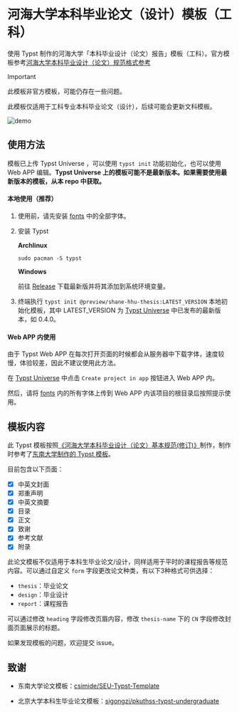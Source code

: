 # 河海大学本科毕业论文（设计）模板（工科）

使用 Typst 制作的河海大学「本科毕业设计（论文）报告」模板（工科）。官方模板参考[河海大学本科毕业设计（论文）规范格式参考](https://bylw.hhu.edu.cn/UpLoadFile/83cd5f1169974a0db06d865c7ee11af4.pdf)

> [!IMPORTANT]
>
> 此模板非官方模板，可能仍存在一些问题。
>
> 此模板仅适用于工科专业本科毕业论文（设计），后续可能会更新文科模板。

![demo](./demo_images/title.png)

## 使用方法

模板已上传 Typst Universe ，可以使用 `typst init` 功能初始化，也可以使用 Web APP 编辑。**Typst Universe 上的模板可能不是最新版本。如果需要使用最新版本的模板，从本 repo 中获取。**

#### 本地使用（推荐）

1. 使用前，请先安装 [fonts](https://github.com/shaneworld/Dots/tree/master/fonts) 中的全部字体。

2. 安装 Typst

    **Archlinux**

    ```shell
    sudo pacman -S typst
    ```

    **Windows**

    前往 [Release](https://github.com/typst/typst/releases/) 下载最新版并将其添加到系统环境变量。

3. 终端执行 `typst init @preview/shane-hhu-thesis:LATEST_VERSION` 本地初始化模板，其中 LATEST_VERSION 为 [Typst Universe](https://typst.app/universe/package/shane-hhu-thesis) 中已发布的最新版本，如 0.4.0。

#### Web APP 内使用

由于 Typst Web APP 在每次打开页面的时候都会从服务器中下载字体，速度较慢，体验较差，因此不建议使用此方法。

在 [Typst Universe](https://typst.app/universe/package/shane-hhu-thesis) 中点击 `Create project in app` 按钮进入 Web APP 内。

然后，请将 [fonts](https://github.com/shaneworld/Dots/tree/master/fonts) 内的所有字体上传到 Web APP 内该项目的根目录后按照提示使用。

## 模板内容

此 Typst 模板按照[《河海大学本科毕业设计（论文）基本规范(修订)》](https://bylw.hhu.edu.cn/UpLoadFile/83cd5f1169974a0db06d865c7ee11af4.pdf)制作，制作时参考了[东南大学制作的 Typst 模板](https://github.com/csimide/SEU-Typst-Template)。

目前包含以下页面：

- [x] 中英文封面
- [x] 郑重声明
- [x] 中英文摘要
- [x] 目录
- [x] 正文
- [x] 致谢
- [x] 参考文献
- [x] 附录

此论文模板不仅适用于本科生毕业论文/设计，同样适用于平时的课程报告等规范内容。可以通过自定义 `form` 字段更改论文种类，有以下3种格式可供选择：

- `thesis`：毕业论文
- `design`：毕业设计
- `report`：课程报告

可以通过修改 `heading` 字段修改页眉内容，修改 `thesis-name` 下的 `CN` 字段修改封面页面展示的标题。

如果发现模板的问题，欢迎提交 issue。

## 致谢

- 东南大学论文模板：[csimide/SEU-Typst-Template](https://github.com/csimide/SEU-Typst-Template)

- 北京大学本科生毕业论文模板：[sigongzi/pkuthss-typst-undergraduate](https://github.com/sigongzi/pkuthss-typst-undergraduate)
